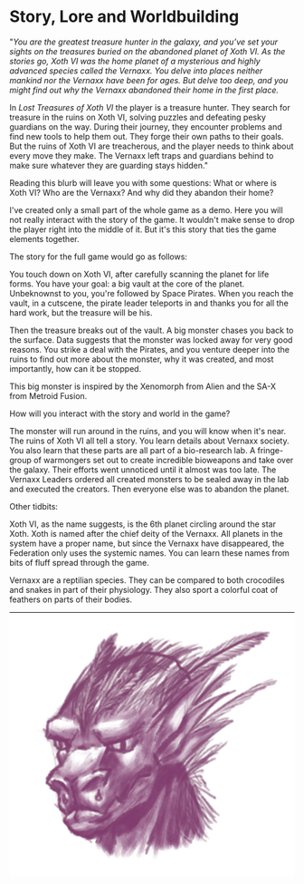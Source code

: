 # Story, Lore and Worldbuilding

"_You are the greatest treasure hunter in the galaxy, and you’ve set your sights on the treasures buried on the abandoned planet of Xoth VI. As the stories go, Xoth VI was the home planet of a mysterious and highly advanced species called the Vernaxx. You delve into places neither mankind nor the Vernaxx have been for ages. But delve too deep, and you might find out why the Vernaxx abandoned their home in the first place._

In _Lost Treasures of Xoth VI_ the player is a treasure hunter. They search for treasure in the ruins on Xoth VI, solving puzzles and defeating pesky guardians on the way. During their journey, they encounter problems and find new tools to help them out. They forge their own paths to their goals. But the ruins of Xoth VI are treacherous, and the player needs to think about every move they make. The Vernaxx left traps and guardians behind to make sure whatever they are guarding stays hidden."

Reading this blurb will leave you with some questions: What or where is Xoth VI? Who are the Vernaxx? And why did they abandon their home?

I've created only a small part of the whole game as a demo. Here you will not really interact with the story of the game. It wouldn't make sense to drop the player right into the middle of it. But it's this story that ties the game elements together.

The story for the full game would go as follows:&#x20;

You touch down on Xoth VI, after carefully scanning the planet for life forms. You have your goal: a big vault at the core of the planet. Unbeknownst to you, you're followed by Space Pirates. When you reach the vault, in a cutscene, the pirate leader teleports in and thanks you for all the hard work, but the treasure will be his.

Then the treasure breaks out of the vault. A big monster chases you back to the surface. Data suggests that the monster was locked away for very good reasons. You strike a deal with the Pirates, and you venture deeper into the ruins to find out more about the monster, why it was created, and most importantly, how can it be stopped.

This big monster is inspired by the Xenomorph from Alien and the SA-X from Metroid Fusion.



How will you interact with the story and world in the game?

The monster will run around in the ruins, and you will know when it's near. The ruins of Xoth VI all tell a story. You learn details about Vernaxx society. You also learn that these parts are all part of a bio-research lab. A fringe-group of warmongers set out to create incredible bioweapons and take over the galaxy. Their efforts went unnoticed until it almost was too late. The Vernaxx Leaders ordered all created monsters to be sealed away in the lab and executed the creators. Then everyone else was to abandon the planet.



Other tidbits:

Xoth VI, as the name suggests, is the 6th planet circling around the star Xoth. Xoth is named after the chief deity of the Vernaxx. All planets in the system have a proper name, but since the Vernaxx have disappeared, the Federation only uses the systemic names. You can learn these names from bits of fluff spread through the game.

Vernaxx are a reptilian species. They can be compared to both crocodiles and snakes in part of their physiology. They also sport a colorful coat of feathers on parts of their bodies.

![I like drawing, but character designs were not part of the learning goals.](<../.gitbook/assets/image (4) (1).png>)
